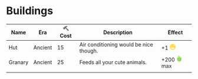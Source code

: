 # Buildings

| Name    | Era     | ![prod][prod] Cost | Description                            | Effect        |
|---------|---------|------|----------------------------------------|---------------|
| Hut     | Ancient | 15   | Air conditioning would be nice though. | +1 ![happy][happy]         |
| Granary | Ancient | 25   | Feeds all your cute animals.           | +200 ![food][food] max |
|         |         |      |                                        |               |


[happy]: img/happy.png
[food]: img/food.png
[prod]: img/prod.png
